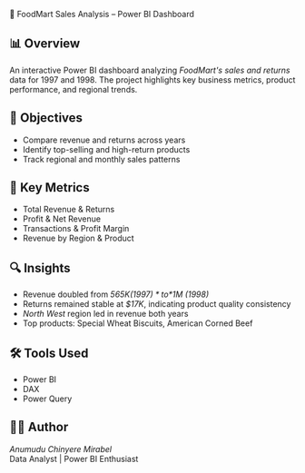 🛒 FoodMart Sales Analysis – Power BI Dashboard

## 📊 Overview  
An interactive Power BI dashboard analyzing *FoodMart's sales and returns* data for 1997 and 1998. The project highlights key business metrics, product performance, and regional trends.

## 🎯 Objectives  
- Compare revenue and returns across years  
- Identify top-selling and high-return products  
- Track regional and monthly sales patterns  

## 📌 Key Metrics  
- Total Revenue & Returns  
- Profit & Net Revenue  
- Transactions & Profit Margin  
- Revenue by Region & Product  

## 🔍 Insights  
- Revenue doubled from *$565K (1997)* to *$1M (1998)*  
- Returns remained stable at *$17K*, indicating product quality consistency  
- *North West* region led in revenue both years  
- Top products: Special Wheat Biscuits, American Corned Beef

## 🛠 Tools Used  
- Power BI  
- DAX  
- Power Query

## 👩‍💻 Author  
*Anumudu Chinyere Mirabel*  
Data Analyst | Power BI Enthusiast
